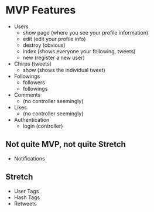 # MVP Features

+ Users
  - show page (where you see your profile information)
  - edit (edit your profile info)
  - destroy (obvious)
  - index (shows everyone your following, tweets)
  - new (register a new user)
+ Chirps (tweets)
  - show (shows the individual tweet)
+ Followings
  - followers
  - followings
+ Comments
  - (no controller seemingly)
+ Likes
  - (no controller seemingly)
+ Authentication
  - login (controller)
## Not quite MVP, not quite Stretch
+ Notifications

## Stretch
+ User Tags
+ Hash Tags
+ Retweets

